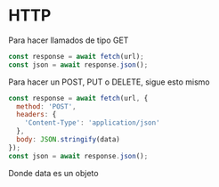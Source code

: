 # HTTP

Para hacer llamados de tipo GET

```js
const response = await fetch(url);
const json = await response.json();
```

Para hacer un POST, PUT o DELETE, sigue esto mismo

```js
const response = await fetch(url, {
  method: 'POST', 
  headers: {
    'Content-Type': 'application/json'
  },
  body: JSON.stringify(data)
});
const json = await response.json();
```
Donde data es un objeto
